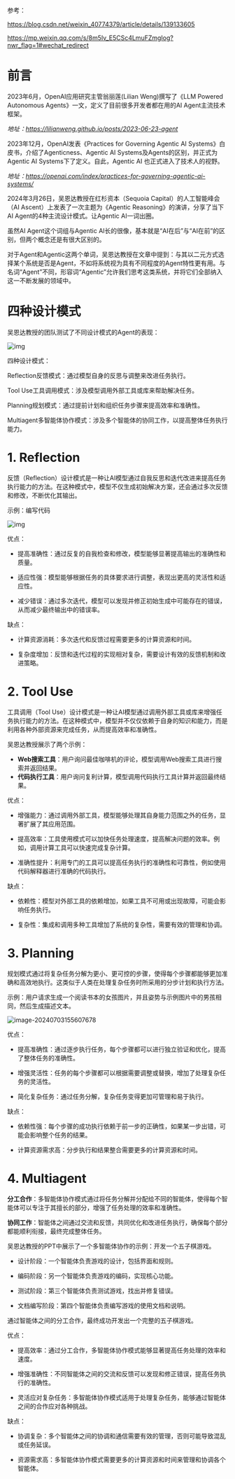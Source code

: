 参考：

https://blog.csdn.net/weixin_40774379/article/details/139133605

https://mp.weixin.qq.com/s/8m5Iv_E5CSc4LmuFZmgIog?nwr_flag=1#wechat_redirect



# 前言

2023年6月，OpenAI应用研究主管翁丽莲(Lilian Weng)撰写了《LLM Powered Autonomous Agents》一文，定义了目前很多开发者都在用的AI Agent主流技术框架。

*地址：https://lilianweng.github.io/posts/2023-06-23-agent*

2023年12月，OpenAI发表《Practices for Governing Agentic AI Systems》白皮书，介绍了Agenticness、Agentic AI Systems及Agents的区别，并正式为Agentic AI Systems下了定义。自此，Agentic AI 也正式进入了技术人的视野。

*地址：https://openai.com/index/practices-for-governing-agentic-ai-systems/*

2024年3月26日，吴恩达教授在红杉资本（Sequoia Capital）的人工智能峰会（AI Ascent）上发表了一次主题为《Agentic Reasoning》的演讲，分享了当下AI Agent的4种主流设计模式。让Agentic AI一词出圈。





虽然AI Agent这个词组与Agentic AI长的很像，基本就是“AI在后”与“AI在前”的区别，但两个概念还是有很大区别的。

对于Agent和Agentic这两个单词，吴恩达教授在文章中提到：与其以二元方式选择某个系统是否是Agent，不如将系统视为具有不同程度的Agent特性更有用。与名词“Agent”不同，形容词“Agentic”允许我们思考这类系统，并将它们全部纳入这一不断发展的领域中。



# 四种设计模式

吴恩达教授的团队测试了不同设计模式的Agent的表现：

![img](images/02Agent%E7%9A%844%E7%A7%8D%E8%AE%BE%E8%AE%A1%E6%A8%A1%E5%BC%8F%E5%90%B4%E6%81%A9%E8%BE%BE/d04ab6d22f8fcd878451f0e4310456ca.png)



四种设计模式：

Reflection反馈模式：通过模型自身的反思与调整来改进任务执行。

Tool Use工具调用模式：涉及模型调用外部工具或库来帮助解决任务。

Planning规划模式：通过提前计划和组织任务步骤来提高效率和准确性。

Multiagent多智能体协作模式：涉及多个智能体的协同工作，以提高整体任务执行能力。

# 1. Reflection

反馈（Reflection）设计模式是一种让AI模型通过自我反思和迭代改进来提高任务执行能力的方法。在这种模式中，模型不仅生成初始解决方案，还会通过多次反馈和修改，不断优化其输出。

示例：编写代码

![img](images/02Agent%E7%9A%844%E7%A7%8D%E8%AE%BE%E8%AE%A1%E6%A8%A1%E5%BC%8F%E5%90%B4%E6%81%A9%E8%BE%BE/13b3da031b2548139ffabeb77be483ed.png)

优点：

* 提高准确性：通过反复的自我检查和修改，模型能够显著提高输出的准确性和质量。

* 适应性强：模型能够根据任务的具体要求进行调整，表现出更高的灵活性和适应性。

* 减少错误：通过多次迭代，模型可以发现并修正初始生成中可能存在的错误，从而减少最终输出中的错误率。

缺点：

* 计算资源消耗：多次迭代和反馈过程需要更多的计算资源和时间。

* 复杂度增加：反馈和迭代过程的实现相对复杂，需要设计有效的反馈机制和改进策略。



# 2. Tool Use

工具调用（Tool Use）设计模式是一种让AI模型通过调用外部工具或库来增强任务执行能力的方法。在这种模式中，模型并不仅仅依赖于自身的知识和能力，而是利用各种外部资源来完成任务，从而提高效率和准确性。

吴恩达教授展示了两个示例：

- **Web搜索工具**：用户询问最佳咖啡机的评论，模型调用Web搜索工具进行搜索并返回结果。
- **代码执行工具**：用户询问复利计算，模型调用代码执行工具计算并返回最终结果。

优点：

* 增强能力：通过调用外部工具，模型能够处理其自身能力范围之外的任务，显著扩展了其应用范围。

* 提高效率：工具使用模式可以加快任务处理速度，提高解决问题的效率。例如，调用计算工具可以快速完成复杂计算。

* 准确性提升：利用专门的工具可以提高任务执行的准确性和可靠性，例如使用代码解释器进行准确的代码执行。

缺点：

* 依赖性：模型对外部工具的依赖增加，如果工具不可用或出现故障，可能会影响任务执行。

* 复杂性：集成和调用多种工具增加了系统的复杂性，需要有效的管理和协调。

# 3. Planning

规划模式通过将复杂任务分解为更小、更可控的步骤，使得每个步骤都能够更加准确和高效地执行。这类似于人类在处理复杂任务时所采用的分步计划和执行方法。

示例：用户请求生成一个阅读书本的女孩图片，并且姿势与示例图片中的男孩相同，然后生成描述文本。

![image-20240703155607678](images/02Agent%E7%9A%844%E7%A7%8D%E8%AE%BE%E8%AE%A1%E6%A8%A1%E5%BC%8F%E5%90%B4%E6%81%A9%E8%BE%BE/image-20240703155607678.png)

优点：

* 提高准确性：通过逐步执行任务，每个步骤都可以进行独立验证和优化，提高了整体任务的准确性。

* 增强灵活性：任务的每个步骤都可以根据需要调整或替换，增加了处理复杂任务的灵活性。

* 简化复杂任务：通过任务分解，复杂任务变得更加可管理和易于执行。

缺点：

* 依赖性强：每个步骤的成功执行依赖于前一步的正确性，如果某一步出错，可能会影响整个任务的结果。

* 计算资源需求高：分步执行和结果整合需要更多的计算资源和时间。
  

# 4. Multiagent

**分工合作**：多智能体协作模式通过将任务分解并分配给不同的智能体，使得每个智能体可以专注于其擅长的部分，增强了任务处理的效率和准确性。

**协同工作**：智能体之间通过交流和反馈，共同优化和改进任务执行，确保每个部分都能顺利衔接，最终完成整体任务。

吴恩达教授的PPT中展示了一个多智能体协作的示例：开发一个五子棋游戏。

* 设计阶段：一个智能体负责游戏的设计，包括界面和规则。

* 编码阶段：另一个智能体负责游戏的编码，实现核心功能。

* 测试阶段：第三个智能体负责测试游戏，找出并修复错误。

* 文档编写阶段：第四个智能体负责编写游戏的使用文档和说明。

通过智能体之间的分工合作，最终成功开发出一个完整的五子棋游戏。


优点：

* 提高效率：通过分工合作，多智能体协作模式能够显著提高任务处理的效率和速度。

* 增强准确性：不同智能体之间的交流和反馈可以发现和修正错误，提高任务执行的准确性。

* 灵活应对复杂任务：多智能体协作模式适用于处理复杂任务，能够通过智能体之间的合作应对各种挑战。

缺点：

* 协调复杂：多个智能体之间的协调和通信需要有效的管理，否则可能导致混乱或任务延误。

* 资源需求高：多智能体协作模式需要更多的计算资源和时间来管理和协调各个智能体。



